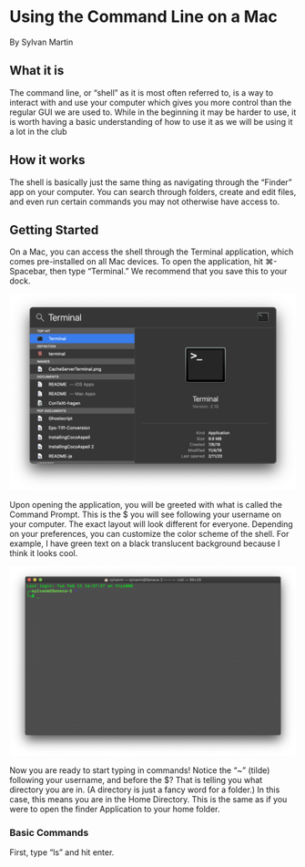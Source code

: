# Using the Command Line on a Mac

By Sylvan Martin

## What it is

The command line, or “shell” as it is most often referred to, is a way to interact with and use your computer which gives you more control than the regular GUI we are used to. While in the beginning it may be harder to use, it is worth having a basic understanding of how to use it as we will be using it a lot in the club

## How it works

The shell is basically just the same thing as navigating through the “Finder” app on your computer. You can search through folders, create and edit files, and even run certain commands you may not otherwise have access to.

## Getting Started

On a Mac, you can access the shell through the Terminal application, which comes pre-installed on all Mac devices. To open the application, hit ⌘-Spacebar, then type “Terminal.” We recommend that you save this to your dock.

![Opening Terminal](search.png)

Upon opening the application, you will be greeted with what is called the Command Prompt. This is the $ you will see following your username on your computer. The exact layout will look different for everyone. Depending on your preferences, you can customize the color scheme of the shell. For example, I have green text on a black translucent background because I think it looks cool.

![Terminal Prompt](prompt.png)

Now you are ready to start typing in commands! Notice the “~” (tilde) following your username, and before the $? That is telling you what directory you are in. (A directory is just a fancy word for a folder.) In this case, this means you are in the Home Directory. This is the same as if you were to open the finder Application to your home folder.

### Basic Commands

First, type “ls” and hit enter. 
